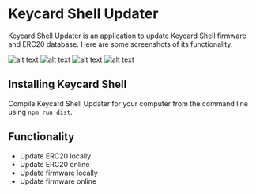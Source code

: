 # Keycard Shell Updater

Keycard Shell Updater is an application to update Keycard Shell firmware and ERC20 database. Here are some screenshots of its functionality.

![alt text](https://github.com/user-attachments/assets/00a1efad-cc50-4359-a841-4c34646a8ee3 "Keycard Shell 1")
![alt text](https://github.com/user-attachments/assets/e37cc3cd-cf29-4081-adab-e504fbb1d462 "Keycard Shell 2")
![alt text](https://github.com/user-attachments/assets/13aec269-e8ab-44af-a30d-3625469e389c "Keycard Shell 3")
![alt text](https://github.com/user-attachments/assets/15e9f568-90dc-4685-88ce-3b46477c4e74 "Keycard Shell 4")


## Installing Keycard Shell

Compile Keycard Shell Updater for your computer from the command line using `npm run dist`.

## Functionality

- Update ERC20 locally
- Update ERC20 online
- Update firmware locally
- Update firmware online